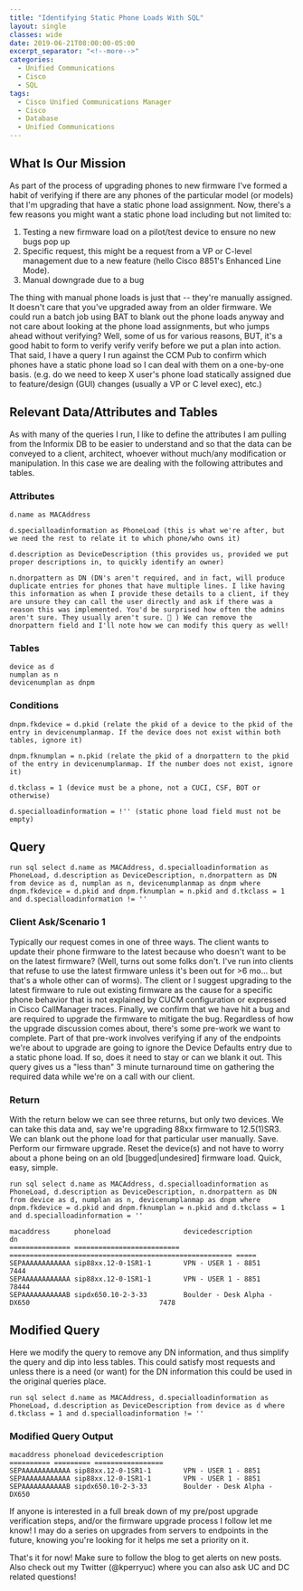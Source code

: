 ```yaml
---
title: "Identifying Static Phone Loads With SQL"
layout: single
classes: wide
date: 2019-06-21T08:00:00-05:00
excerpt_separator: "<!--more-->"
categories:
  - Unified Communications
  - Cisco
  - SQL
tags:
  - Cisco Unified Communications Manager
  - Cisco
  - Database
  - Unified Communications
---
```

## What Is Our Mission

As part of the process of upgrading phones to new firmware I've formed a habit of verifying if there are any phones of the particular model (or models) that I'm upgrading that have a static phone load assignment. Now, there's a few reasons you might want a static phone load including but not limited to:

<!--more-->

1. Testing a new firmware load on a pilot/test device to ensure no new bugs pop up
2. Specific request, this might be a request from a VP or C-level management due to a new feature (hello Cisco 8851's Enhanced Line Mode).
3. Manual downgrade due to a bug

The thing with manual phone loads is just that -- they're manually assigned. It doesn't care that you've upgraded away from an older firmware. We could run a batch job using BAT to blank out the phone loads anyway and not care about looking at the phone load assignments, but who jumps ahead without verifying? Well, some of us for various reasons, BUT, it's a good habit to form to verify verify verify before we put a plan into action. That said, I have a query I run against the CCM Pub to confirm which phones have a static phone load so I can deal with them on a one-by-one basis. (e.g. do we need to keep X user's phone load statically assigned due to feature/design (GUI) changes (usually a VP or C level exec), etc.)

## Relevant Data/Attributes and Tables

As with many of the queries I run, I like to define the attributes I am pulling from the Informix DB to be easier to understand and so that the data can be conveyed to a client, architect, whoever without much/any modification or manipulation. In this case we are dealing with the following attributes and tables.

### Attributes

```text
d.name as MACAddress

d.specialloadinformation as PhoneLoad (this is what we're after, but we need the rest to relate it to which phone/who owns it)

d.description as DeviceDescription (this provides us, provided we put proper descriptions in, to quickly identify an owner)

n.dnorpattern as DN (DN's aren't required, and in fact, will produce duplicate entries for phones that have multiple lines. I like having this information as when I provide these details to a client, if they are unsure they can call the user directly and ask if there was a reason this was implemented. You'd be surprised how often the admins aren't sure. They usually aren't sure. 🙂 ) We can remove the dnorpattern field and I'll note how we can modify this query as well!
```

### Tables

```text
device as d
numplan as n
devicenumplan as dnpm
```

### Conditions

```text
dnpm.fkdevice = d.pkid (relate the pkid of a device to the pkid of the entry in devicenumplanmap. If the device does not exist within both tables, ignore it)

dnpm.fknumplan = n.pkid (relate the pkid of a dnorpattern to the pkid of the entry in devicenumplanmap. If the number does not exist, ignore it)

d.tkclass = 1 (device must be a phone, not a CUCI, CSF, BOT or otherwise)

d.specialloadinformation = !'' (static phone load field must not be empty)
```

## Query

```text
run sql select d.name as MACAddress, d.specialloadinformation as PhoneLoad, d.description as DeviceDescription, n.dnorpattern as DN from device as d, numplan as n, devicenumplanmap as dnpm where dnpm.fkdevice = d.pkid and dnpm.fknumplan = n.pkid and d.tkclass = 1 and d.specialloadinformation != ''
```

### Client Ask/Scenario 1

Typically our request comes in one of three ways. The client wants to update their phone firmware to the latest because who doesn't want to be on the latest firmware? (Well, turns out some folks don't. I've run into clients that refuse to use the latest firmware unless it's been out for >6 mo... but that's a whole other can of worms). The client or I suggest upgrading to the latest firmware to rule out existing firmware as the cause for a specific phone behavior that is not explained by CUCM configuration or expressed in Cisco CallManager traces. Finally, we confirm that we have hit a bug and are required to upgrade the firmware to mitigate the bug. Regardless of how the upgrade discussion comes about, there's some pre-work we want to complete. Part of that pre-work involves verifying if any of the endpoints we're about to upgrade are going to ignore the Device Defaults entry due to a static phone load. If so, does it need to stay or can we blank it out. This query gives us a "less than" 3 minute turnaround time on gathering the required data while we're on a call with our client.

### Return

With the return below we can see three returns, but only two devices. We can take this data and, say we're upgrading 88xx firmware to 12.5(1)SR3. We can blank out the phone load for that particular user manually. Save. Perform our firmware upgrade. Reset the device(s) and not have to worry about a phone being on an old [bugged|undesired] firmware load. Quick, easy, simple.

```text
run sql select d.name as MACAddress, d.specialloadinformation as PhoneLoad, d.description as DeviceDescription, n.dnorpattern as DN from device as d, numplan as n, devicenumplanmap as dnpm where dnpm.fkdevice = d.pkid and dnpm.fknumplan = n.pkid and d.tkclass = 1 and d.specialloadinformation = ''

macaddress      phoneload                  devicedescription                                       dn
=============== ========================== ======================================================= =====
SEPAAAAAAAAAAAA sip88xx.12-0-1SR1-1        VPN - USER 1 - 8851                      7444
SEPAAAAAAAAAAAA sip88xx.12-0-1SR1-1        VPN - USER 1 - 8851                      78444
SEPAAAAAAAAAAAB sipdx650.10-2-3-33         Boulder - Desk Alpha - DX650                                7478
```

## Modified Query

Here we modify the query to remove any DN information, and thus simplify the query and dip into less tables. This could satisfy most requests and unless there is a need (or want) for the DN information this could be used in the original queries place.

```text
run sql select d.name as MACAddress, d.specialloadinformation as PhoneLoad, d.description as DeviceDescription from device as d where d.tkclass = 1 and d.specialloadinformation != ''
```

### Modified Query Output

```text
macaddress phoneload devicedescription
========== ========= =================
SEPAAAAAAAAAAAA sip88xx.12-0-1SR1-1        VPN - USER 1 - 8851
SEPAAAAAAAAAAAA sip88xx.12-0-1SR1-1        VPN - USER 1 - 8851
SEPAAAAAAAAAAAB sipdx650.10-2-3-33         Boulder - Desk Alpha - DX650
```

If anyone is interested in a full break down of my pre/post upgrade verification steps, and/or the firmware upgrade process I follow let me know! I may do a series on upgrades from servers to endpoints in the future, knowing you're looking for it helps me set a priority on it.

That's it for now! Make sure to follow the blog to get alerts on new posts. Also check out my Twitter (@kperryuc) where you can also ask UC and DC related questions!
